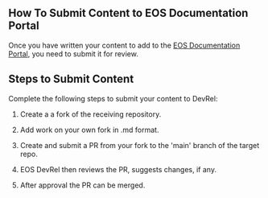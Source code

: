 ## How To Submit Content to EOS Documentation Portal

Once you have written your content to add to the [EOS Documentation Portal](https://docs.eosnetwork.com), you need to submit it for review. 

## Steps to Submit Content

Complete the following steps to submit your content to DevRel:

1. Create a a fork of the receiving repository.

2. Add work on your own fork in .md format.

3. Create and submit a PR from your fork to the 'main' branch of the target repo.

4. EOS DevRel then reviews the PR, suggests changes, if any.

5. After approval the PR can be merged.
